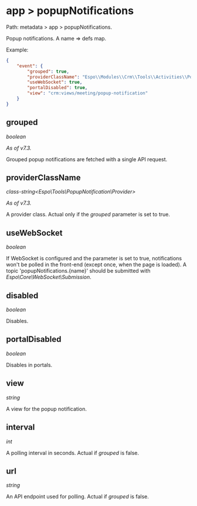 # app > popupNotifications

Path: metadata > app > popupNotifications.

Popup notifications. A name => defs map.

Example:

```json
{
    "event": {
        "grouped": true,
        "providerClassName": "Espo\\Modules\\Crm\\Tools\\Activities\\PopupNotificationsProvider",
        "useWebSocket": true,
        "portalDisabled": true,
        "view": "crm:views/meeting/popup-notification"
    }
}
```

## grouped

*boolean*

*As of v7.3.*

Grouped popup notifications are fetched with a single API request.

## providerClassName

*class-string<Espo\Tools\PopupNotification\Provider\>*

*As of v7.3.*

A provider class. Actual only if the *grouped* parameter is set to true.

## useWebSocket

*boolean*

If WebSocket is configured and the parameter is set to true, notifications won't be polled in the front-end (except once, when the page is loaded). A topic 'popupNotifications.{name}' should be submitted with *Espo\Core\WebSocket\Submission*.

## disabled

*boolean*

Disables.

## portalDisabled

*boolean*

Disables in portals.

## view

*string*

A view for the popup notification.

## interval

*int*

A polling interval in seconds. Actual if *grouped* is false.

## url

*string*

An API endpoint used for polling. Actual if *grouped* is false.
